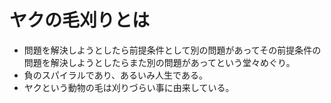 # ヤクの毛刈りとは
* 問題を解決しようとしたら前提条件として別の問題があってその前提条件の問題を解決しようとしたらまた別の問題があってという堂々めぐり。
* 負のスパイラルであり、あるいみ人生である。
* ヤクという動物の毛は刈りづらい事に由来している。
